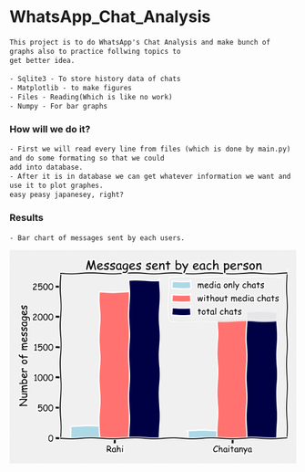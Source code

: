 
# WhatsApp_Chat_Analysis

	This project is to do WhatsApp's Chat Analysis and make bunch of  graphs also to practice follwing topics to
	get better idea.

	- Sqlite3 - To store history data of chats
	- Matplotlib - to make figures
	- Files - Reading(Which is like no work)
	- Numpy - For bar graphs

### How will we do it?
	- First we will read every line from files (which is done by main.py) and do some formating so that we could
	add into database.
	- After it is in database we can get whatever information we want and use it to plot graphes. 
	easy peasy japanesey, right?
	
### Results

	- Bar chart of messages sent by each users.
![](images/Figure_1.png)
